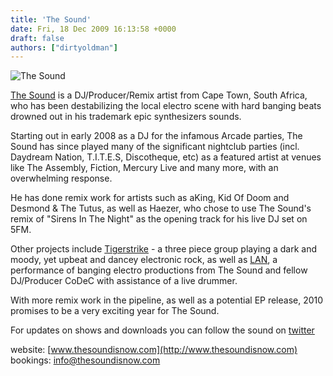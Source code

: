 ```yaml
---
title: 'The Sound'
date: Fri, 18 Dec 2009 16:13:58 +0000
draft: false
authors: ["dirtyoldman"]
---
```


![The Sound](/wp-content/uploads/2009/12/TheSoundLogo.jpg "The Sound")

[The Sound](http://www.myspace.com/thesoundisnow) is a DJ/Producer/Remix artist from Cape Town, South Africa, who has been destabilizing the local electro scene with hard banging beats drowned out in his trademark epic synthesizers sounds.

Starting out in early 2008 as a DJ for the infamous Arcade parties, The Sound has since played many of the significant nightclub parties (incl. Daydream Nation, T.I.T.E.S, Discotheque, etc) as a featured artist at venues like The Assembly, Fiction, Mercury Live and many more, with an overwhelming response.

He has done remix work for artists such as aKing, Kid Of Doom and Desmond & The Tutus, as well as Haezer, who chose to use The Sound's remix of "Sirens In The Night" as the opening track for his live DJ set on 5FM.

Other projects include [Tigerstrike](http://www.myspace.com/wearetigerstrike) - a three piece group playing a dark and moody, yet upbeat and dancey electronic rock, as well as [LAN](http://www.myspace.com/localareanetworksa), a performance of banging electro productions from The Sound and fellow DJ/Producer CoDeC with assistance of a live drummer.

With more remix work in the pipeline, as well as a potential EP release, 2010 promises to be a very exciting year for The Sound.

For updates on shows and downloads you can follow the sound on [twitter](http://www.twitter.com/thesoundisnow)

website: [www.thesoundisnow.com](http://www.thesoundisnow.com) bookings: [info@thesoundisnow.com](mailto:info@thesoundisnow.com)
